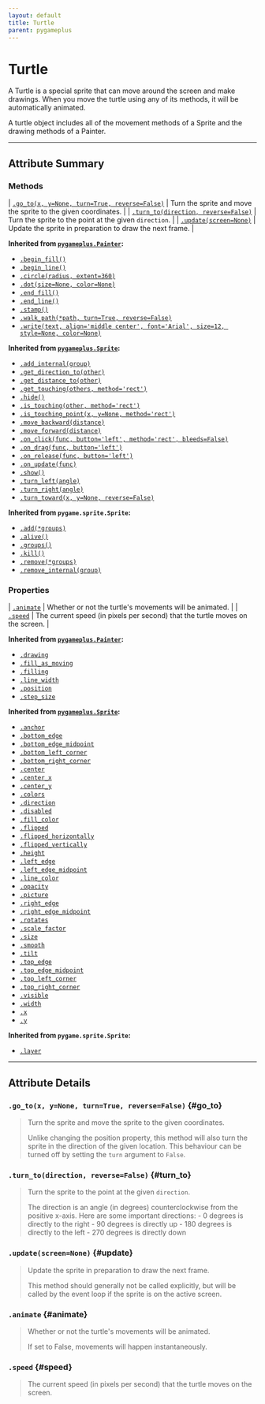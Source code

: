 ```yaml
---
layout: default
title: Turtle
parent: pygameplus
---
```

# Turtle

A Turtle is a special sprite that can move around the screen and make  drawings.  When you move the turtle using any of its methods, it will be automatically animated.

A turtle object includes all of the movement methods of a Sprite  and the drawing methods of a Painter.

---

## Attribute Summary

### Methods

| <a href="#go_to">`.go_to(x, y=None, turn=True, reverse=False)`</a> | Turn the sprite and move the sprite to the given coordinates. |
| <a href="#turn_to">`.turn_to(direction, reverse=False)`</a> | Turn the sprite to the point at the given `direction`. |
| <a href="#update">`.update(screen=None)`</a> | Update the sprite in preparation to draw the next frame. |

**Inherited from <a href="../pygameplus.Painter">`pygameplus.Painter`</a>:**

- <a href="../pygameplus.Painter#begin_fill">`.begin_fill()`</a>
- <a href="../pygameplus.Painter#begin_line">`.begin_line()`</a>
- <a href="../pygameplus.Painter#circle">`.circle(radius, extent=360)`</a>
- <a href="../pygameplus.Painter#dot">`.dot(size=None, color=None)`</a>
- <a href="../pygameplus.Painter#end_fill">`.end_fill()`</a>
- <a href="../pygameplus.Painter#end_line">`.end_line()`</a>
- <a href="../pygameplus.Painter#stamp">`.stamp()`</a>
- <a href="../pygameplus.Painter#walk_path">`.walk_path(*path, turn=True, reverse=False)`</a>
- <a href="../pygameplus.Painter#write">`.write(text, align='middle center', font='Arial', size=12, style=None, color=None)`</a>

**Inherited from <a href="../pygameplus.Sprite">`pygameplus.Sprite`</a>:**

- <a href="https://www.pygame.org/docs/ref/sprite.html#pygame.sprite.Sprite.add_internal">`.add_internal(group)`</a>
- <a href="../pygameplus.Sprite#get_direction_to">`.get_direction_to(other)`</a>
- <a href="../pygameplus.Sprite#get_distance_to">`.get_distance_to(other)`</a>
- <a href="../pygameplus.Sprite#get_touching">`.get_touching(others, method='rect')`</a>
- <a href="../pygameplus.Sprite#hide">`.hide()`</a>
- <a href="../pygameplus.Sprite#is_touching">`.is_touching(other, method='rect')`</a>
- <a href="../pygameplus.Sprite#is_touching_point">`.is_touching_point(x, y=None, method='rect')`</a>
- <a href="../pygameplus.Sprite#move_backward">`.move_backward(distance)`</a>
- <a href="../pygameplus.Sprite#move_forward">`.move_forward(distance)`</a>
- <a href="../pygameplus.Sprite#on_click">`.on_click(func, button='left', method='rect', bleeds=False)`</a>
- <a href="../pygameplus.Sprite#on_drag">`.on_drag(func, button='left')`</a>
- <a href="../pygameplus.Sprite#on_release">`.on_release(func, button='left')`</a>
- <a href="../pygameplus.Sprite#on_update">`.on_update(func)`</a>
- <a href="../pygameplus.Sprite#show">`.show()`</a>
- <a href="../pygameplus.Sprite#turn_left">`.turn_left(angle)`</a>
- <a href="../pygameplus.Sprite#turn_right">`.turn_right(angle)`</a>
- <a href="../pygameplus.Sprite#turn_toward">`.turn_toward(x, y=None, reverse=False)`</a>

**Inherited from `pygame.sprite.Sprite`:**

- <a href="https://www.pygame.org/docs/ref/sprite.html#pygame.sprite.Sprite.add">`.add(*groups)`</a>
- <a href="https://www.pygame.org/docs/ref/sprite.html#pygame.sprite.Sprite.alive">`.alive()`</a>
- <a href="https://www.pygame.org/docs/ref/sprite.html#pygame.sprite.Sprite.groups">`.groups()`</a>
- <a href="https://www.pygame.org/docs/ref/sprite.html#pygame.sprite.Sprite.kill">`.kill()`</a>
- <a href="https://www.pygame.org/docs/ref/sprite.html#pygame.sprite.Sprite.remove">`.remove(*groups)`</a>
- <a href="https://www.pygame.org/docs/ref/sprite.html#pygame.sprite.Sprite.remove_internal">`.remove_internal(group)`</a>

### Properties

| <a href="#animate">`.animate`</a> | Whether or not the turtle's movements will be animated. |
| <a href="#speed">`.speed`</a> | The current speed (in pixels per second) that the turtle moves on  the screen. |

**Inherited from <a href="../pygameplus.Painter">`pygameplus.Painter`</a>:**

- <a href="../pygameplus.Painter#drawing">`.drawing`</a>
- <a href="../pygameplus.Painter#fill_as_moving">`.fill_as_moving`</a>
- <a href="../pygameplus.Painter#filling">`.filling`</a>
- <a href="../pygameplus.Painter#line_width">`.line_width`</a>
- <a href="../pygameplus.Painter#position">`.position`</a>
- <a href="../pygameplus.Painter#step_size">`.step_size`</a>

**Inherited from <a href="../pygameplus.Sprite">`pygameplus.Sprite`</a>:**

- <a href="../pygameplus.Sprite#anchor">`.anchor`</a>
- <a href="../pygameplus.Sprite#bottom_edge">`.bottom_edge`</a>
- <a href="../pygameplus.Sprite#bottom_edge_midpoint">`.bottom_edge_midpoint`</a>
- <a href="../pygameplus.Sprite#bottom_left_corner">`.bottom_left_corner`</a>
- <a href="../pygameplus.Sprite#bottom_right_corner">`.bottom_right_corner`</a>
- <a href="../pygameplus.Sprite#center">`.center`</a>
- <a href="../pygameplus.Sprite#center_x">`.center_x`</a>
- <a href="../pygameplus.Sprite#center_y">`.center_y`</a>
- <a href="../pygameplus.Sprite#colors">`.colors`</a>
- <a href="../pygameplus.Sprite#direction">`.direction`</a>
- <a href="../pygameplus.Sprite#disabled">`.disabled`</a>
- <a href="../pygameplus.Sprite#fill_color">`.fill_color`</a>
- <a href="../pygameplus.Sprite#flipped">`.flipped`</a>
- <a href="../pygameplus.Sprite#flipped_horizontally">`.flipped_horizontally`</a>
- <a href="../pygameplus.Sprite#flipped_vertically">`.flipped_vertically`</a>
- <a href="../pygameplus.Sprite#height">`.height`</a>
- <a href="../pygameplus.Sprite#left_edge">`.left_edge`</a>
- <a href="../pygameplus.Sprite#left_edge_midpoint">`.left_edge_midpoint`</a>
- <a href="../pygameplus.Sprite#line_color">`.line_color`</a>
- <a href="../pygameplus.Sprite#opacity">`.opacity`</a>
- <a href="../pygameplus.Sprite#picture">`.picture`</a>
- <a href="../pygameplus.Sprite#right_edge">`.right_edge`</a>
- <a href="../pygameplus.Sprite#right_edge_midpoint">`.right_edge_midpoint`</a>
- <a href="../pygameplus.Sprite#rotates">`.rotates`</a>
- <a href="../pygameplus.Sprite#scale_factor">`.scale_factor`</a>
- <a href="../pygameplus.Sprite#size">`.size`</a>
- <a href="../pygameplus.Sprite#smooth">`.smooth`</a>
- <a href="../pygameplus.Sprite#tilt">`.tilt`</a>
- <a href="../pygameplus.Sprite#top_edge">`.top_edge`</a>
- <a href="../pygameplus.Sprite#top_edge_midpoint">`.top_edge_midpoint`</a>
- <a href="../pygameplus.Sprite#top_left_corner">`.top_left_corner`</a>
- <a href="../pygameplus.Sprite#top_right_corner">`.top_right_corner`</a>
- <a href="../pygameplus.Sprite#visible">`.visible`</a>
- <a href="../pygameplus.Sprite#width">`.width`</a>
- <a href="../pygameplus.Sprite#x">`.x`</a>
- <a href="../pygameplus.Sprite#y">`.y`</a>

**Inherited from `pygame.sprite.Sprite`:**

- <a href="https://www.pygame.org/docs/ref/sprite.html#pygame.sprite.Sprite.layer">`.layer`</a>

---

## Attribute Details

### `.go_to(x, y=None, turn=True, reverse=False)` {#go_to}

> Turn the sprite and move the sprite to the given coordinates.
> 
> Unlike changing the position property, this method will also turn the sprite in the direction of the given location.  This behaviour can be turned off by setting the `turn` argument to `False`.

### `.turn_to(direction, reverse=False)` {#turn_to}

> Turn the sprite to the point at the given `direction`.
> 
> The direction is an angle (in degrees) counterclockwise from the positive x-axis.  Here are some important directions:  - 0 degrees is directly to the right  - 90 degrees is directly up  - 180 degrees is directly to the left  - 270 degrees is directly down  

### `.update(screen=None)` {#update}

> Update the sprite in preparation to draw the next frame.
> 
> This method should generally not be called explicitly, but will be called by the event loop if the sprite is on the active screen.

### `.animate` {#animate}

> Whether or not the turtle's movements will be animated.
> 
> If set to False, movements will happen instantaneously.

### `.speed` {#speed}

> The current speed (in pixels per second) that the turtle moves on  the screen.

